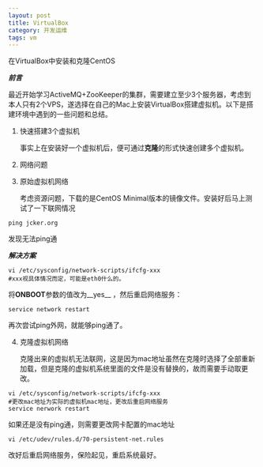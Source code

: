```yaml
---
layout: post
title: VirtualBox
category: 开发运维
tags: vm
---
```

在VirtualBox中安装和克隆CentOS

***前言***

​	最近开始学习ActiveMQ+ZooKeeper的集群，需要建立至少3个服务器，考虑到本人只有2个VPS，遂选择在自己的Mac上安装VirtualBox搭建虚拟机。以下是搭建环境中遇到的一些问题和总结。

1. 快速搭建3个虚拟机

   事实上在安装好一个虚拟机后，便可通过**克隆**的形式快速创建多个虚拟机。

2. 网络问题

3. 原始虚拟机网络

   考虑资源问题，下载的是CentOS Minimal版本的镜像文件。安装好后马上测试了一下联网情况  

```
ping jcker.org
```

发现无法ping通  

***解决方案***

```
vi /etc/sysconfig/network-scripts/ifcfg-xxx
#xxx视具体情况而定，可能是eth0什么的。
```

将**ONBOOT**参数的值改为__yes__ ，然后重启网络服务：

```
service network restart

```

再次尝试ping外网，就能够ping通了。

4. 克隆虚拟机网络

   克隆出来的虚拟机无法联网，这是因为mac地址虽然在克隆时选择了全部重新加载，但是克隆的虚拟机系统里面的文件是没有替换的，故而需要手动取更改。

```shell
vi /etc/sysconfig/network-scripts/ifcfg-xxx
#更改mac地址为实际的虚拟机mac地址，更改后重启网络服务
service nerwork restart

```

如果还是没有ping通，则需要更改网卡配置的mac地址

```shell
vi /etc/udev/rules.d/70-persistent-net.rules

```

改好后重启网络服务，保险起见，重启系统最好。


